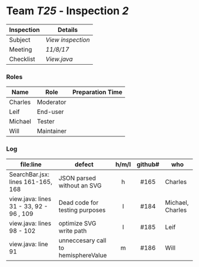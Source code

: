 # Team *T25* - Inspection *2*
 
Inspection | Details
----- | -----
Subject | *View inspection*
Meeting | *11/8/17*
Checklist | *View.java*

### Roles
Name | Role | Preparation Time
---- | ---- | ----
Charles | Moderator |
Leif | End-user |
Michael | Tester |
Will | Maintainer |

### Log
file:line | defect | h/m/l | github# | who
--- | --- |:---:|:---:| ---
SearchBar.jsx: lines 161-165, 168 | JSON parsed without an SVG | h | #165 | Charles
view.java: lines 31 - 33, 92 - 96 , 109 | Dead code for testing purposes | l | #184 | Michael, Charles
view.java: lines 98 - 102 | optimize SVG write path | l | #185 | Leif
view.java: line 91 | unneccesary call to hemisphereValue | m | #186 | Will
